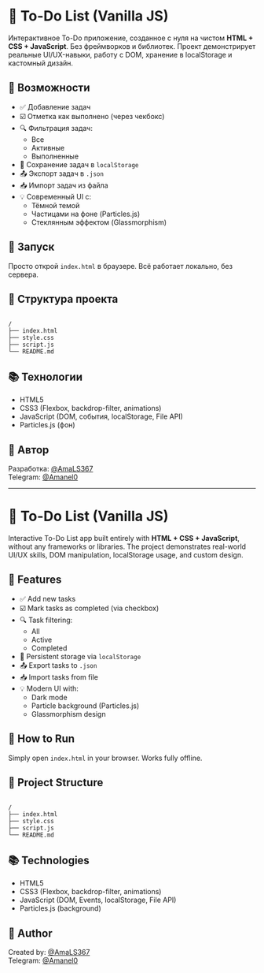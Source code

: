 # 📝 To-Do List (Vanilla JS)

Интерактивное To-Do приложение, созданное с нуля на чистом **HTML + CSS + JavaScript**. Без фреймворков и библиотек. Проект демонстрирует реальные UI/UX-навыки, работу с DOM, хранение в localStorage и кастомный дизайн.

## 🔧 Возможности

- ✅ Добавление задач
- ☑️ Отметка как выполнено (через чекбокс)
- 🔍 Фильтрация задач:
  - Все
  - Активные
  - Выполненные
- 💾 Сохранение задач в `localStorage`
- 📤 Экспорт задач в `.json`
- 📥 Импорт задач из файла
- 💡 Современный UI с:
  - Тёмной темой
  - Частицами на фоне (Particles.js)
  - Стеклянным эффектом (Glassmorphism)

## 🚀 Запуск

Просто открой `index.html` в браузере. Всё работает локально, без сервера.

## 📁 Структура проекта

```

/
├── index.html
├── style.css
├── script.js
└── README.md

```

## 📚 Технологии

- HTML5
- CSS3 (Flexbox, backdrop-filter, animations)
- JavaScript (DOM, события, localStorage, File API)
- Particles.js (фон)


## 📌 Автор

Разработка: [@AmaLS367](https://github.com/AmaLS367)  
Telegram: [@Amanel0](https://t.me/твой_ник)

---

# 📝 To-Do List (Vanilla JS)

Interactive To-Do List app built entirely with **HTML + CSS + JavaScript**, without any frameworks or libraries. The project demonstrates real-world UI/UX skills, DOM manipulation, localStorage usage, and custom design.

## 🔧 Features

- ✅ Add new tasks
- ☑️ Mark tasks as completed (via checkbox)
- 🔍 Task filtering:
  - All
  - Active
  - Completed
- 💾 Persistent storage via `localStorage`
- 📤 Export tasks to `.json`
- 📥 Import tasks from file
- 💡 Modern UI with:
  - Dark mode
  - Particle background (Particles.js)
  - Glassmorphism design

## 🚀 How to Run

Simply open `index.html` in your browser. Works fully offline.

## 📁 Project Structure

```

/
├── index.html
├── style.css
├── script.js
└── README.md

```

## 📚 Technologies

- HTML5
- CSS3 (Flexbox, backdrop-filter, animations)
- JavaScript (DOM, Events, localStorage, File API)
- Particles.js (background)

## 📌 Author

Created by: [@AmaLS367](https://github.com/AmaLS367)  
Telegram: [@Amanel0](https://t.me/Amanel0)

